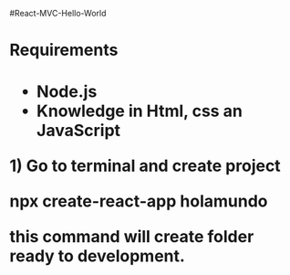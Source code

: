 #React-MVC-Hello-World
<h1>Requirements<h1>
<ul>
  <li>Node.js</li>
  <li>Knowledge in Html, css an JavaScript</li>
</ul>
<p>1) Go to terminal and create project</p>
<p> npx create-react-app holamundo</p>
<p>this command will create folder ready to development.</p>